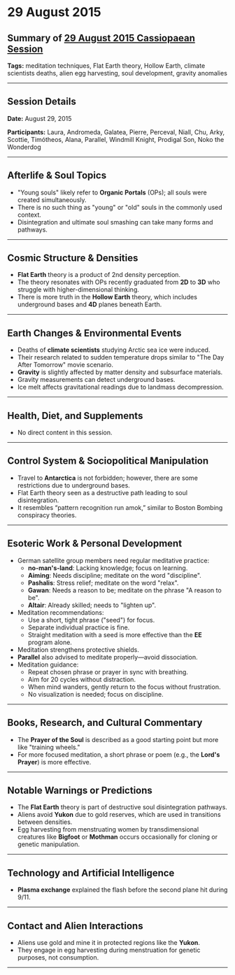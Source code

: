 # 29 August 2015

## Summary of [29 August 2015 Cassiopaean Session](https://cassiopaea.org/forum/threads/session-29-august-2015.39450/#post-599429)

**Tags:** meditation techniques, Flat Earth theory, Hollow Earth, climate scientists deaths, alien egg harvesting, soul development, gravity anomalies

---


## Session Details

**Date:** August 29, 2015

**Participants:** Laura, Andromeda, Galatea, Pierre, Perceval, Niall, Chu, Arky, Scottie, Timótheos, Alana, Parallel, Windmill Knight, Prodigal Son, Noko the Wonderdog

---


## Afterlife & Soul Topics

- "Young souls" likely refer to **Organic Portals** (OPs); all souls were created simultaneously.
- There is no such thing as "young" or "old" souls in the commonly used context.
- Disintegration and ultimate soul smashing can take many forms and pathways.

---


## Cosmic Structure & Densities

- **Flat Earth** theory is a product of 2nd density perception.
- The theory resonates with OPs recently graduated from **2D** to **3D** who struggle with higher-dimensional thinking.
- There is more truth in the **Hollow Earth** theory, which includes underground bases and **4D** planes beneath Earth.

---


## Earth Changes & Environmental Events

- Deaths of **climate scientists** studying Arctic sea ice were induced.
- Their research related to sudden temperature drops similar to "The Day After Tomorrow" movie scenario.
- **Gravity** is slightly affected by matter density and subsurface materials.
- Gravity measurements can detect underground bases.
- Ice melt affects gravitational readings due to landmass decompression.

---


## Health, Diet, and Supplements

- No direct content in this session.

---


## Control System & Sociopolitical Manipulation

- Travel to **Antarctica** is not forbidden; however, there are some restrictions due to underground bases.
- Flat Earth theory seen as a destructive path leading to soul disintegration.
- It resembles “pattern recognition run amok,” similar to Boston Bombing conspiracy theories.

---


## Esoteric Work & Personal Development

- German satellite group members need regular meditative practice:
    - **no-man's-land**: Lacking knowledge; focus on learning.
    - **Aiming**: Needs discipline; meditate on the word "discipline".
    - **Pashalis**: Stress relief; meditate on the word "relax".
    - **Gawan**: Needs a reason to be; meditate on the phrase "A reason to be".
    - **Altair**: Already skilled; needs to "lighten up".
- Meditation recommendations:
    - Use a short, tight phrase ("seed") for focus.
    - Separate individual practice is fine.
    - Straight meditation with a seed is more effective than the **EE** program alone.
- Meditation strengthens protective shields.
- **Parallel** also advised to meditate properly—avoid dissociation.
- Meditation guidance:
    - Repeat chosen phrase or prayer in sync with breathing.
    - Aim for 20 cycles without distraction.
    - When mind wanders, gently return to the focus without frustration.
    - No visualization is needed; focus on discipline.

---


## Books, Research, and Cultural Commentary

- The **Prayer of the Soul** is described as a good starting point but more like "training wheels."
- For more focused meditation, a short phrase or poem (e.g., the **Lord's Prayer**) is more effective.

---


## Notable Warnings or Predictions

- The **Flat Earth** theory is part of destructive soul disintegration pathways.
- Aliens avoid **Yukon** due to gold reserves, which are used in transitions between densities.
- Egg harvesting from menstruating women by transdimensional creatures like **Bigfoot** or **Mothman** occurs occasionally for cloning or genetic manipulation.

---


## Technology and Artificial Intelligence

- **Plasma exchange** explained the flash before the second plane hit during 9/11.

---


## Contact and Alien Interactions

- Aliens use gold and mine it in protected regions like the **Yukon**.
- They engage in egg harvesting during menstruation for genetic purposes, not consumption.

---



